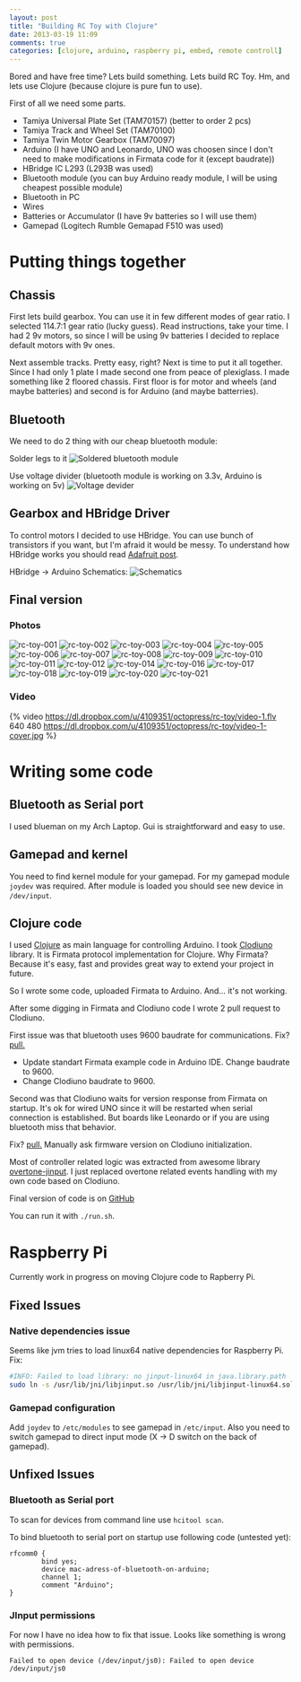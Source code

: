 ```yaml
---
layout: post
title: "Building RC Toy with Clojure"
date: 2013-03-19 11:09
comments: true
categories: [clojure, arduino, raspberry pi, embed, remote controll]
---
```

Bored and have free time? Lets build something.
Lets build RC Toy. Hm, and lets use Clojure (because clojure is pure fun to use).

<!-- more -->

First of all we need some parts.

* Tamiya Universal Plate Set (TAM70157) (better to order 2 pcs)
* Tamiya Track and Wheel Set (TAM70100)
* Tamiya Twin Motor Gearbox  (TAM70097)
* Arduino (I have UNO and Leonardo, UNO was choosen since I don't need to make modifications in Firmata code for it (except baudrate))
* HBridge IC L293 (L293B was used)
* Bluetooth module (you can buy Arduino ready module, I will be using cheapest possible module)
* Bluetooth in PC
* Wires
* Batteries or Accumulator (I have 9v batteries so I will use them)
* Gamepad (Logitech Rumble Gemapad F510 was used)

# Putting things together
## Chassis
First lets build gearbox. You can use it in few different modes of gear ratio. I selected 114.7:1 gear ratio (lucky guess).
Read instructions, take your time. I had 2 9v motors, so since I will be using 9v batteries I decided to replace default motors with 9v ones.

Next assemble tracks. Pretty easy, right? Next is time to put it all together. Since I had only 1 plate I made second one from peace of plexiglass.
I made something like 2 floored chassis. First floor is for motor and wheels (and maybe batteries) and second is for Arduino (and maybe batterries).

## Bluetooth
We need to do 2 thing with our cheap bluetooth module:

Solder legs to it
![Soldered bluetooth module](https://dl.dropbox.com/u/4109351/octopress/rc-toy/bluetooth-module-for-Arduino.jpg)

Use voltage divider (bluetooth module is working on 3.3v, Arduino is working on 5v)
![Voltage devider](https://dl.dropbox.com/u/4109351/octopress/rc-toy/bluetooth-module-for-Arduino.svg)

## Gearbox and HBridge Driver
To control motors I decided to use HBridge. You can use bunch of transistors if you want, but I'm afraid it would be messy.
To understand how HBridge works you should read [Adafruit post](http://learn.adafruit.com/adafruit-Arduino-lesson-15-dc-motor-reversing/overview).

HBridge -> Arduino Schematics:
![Schematics](https://dl.dropbox.com/u/4109351/octopress/rc-toy/arduino-and-hbridge-l293b-rc-toy.svg)

## Final version

### Photos
![rc-toy-001](https://dl.dropbox.com/u/4109351/octopress/rc-toy/photos/photo-001.jpg)
![rc-toy-002](https://dl.dropbox.com/u/4109351/octopress/rc-toy/photos/photo-002.jpg)
![rc-toy-003](https://dl.dropbox.com/u/4109351/octopress/rc-toy/photos/photo-003.jpg)
![rc-toy-004](https://dl.dropbox.com/u/4109351/octopress/rc-toy/photos/photo-004.jpg)
![rc-toy-005](https://dl.dropbox.com/u/4109351/octopress/rc-toy/photos/photo-005.jpg)
![rc-toy-006](https://dl.dropbox.com/u/4109351/octopress/rc-toy/photos/photo-006.jpg)
![rc-toy-007](https://dl.dropbox.com/u/4109351/octopress/rc-toy/photos/photo-007.jpg)
![rc-toy-008](https://dl.dropbox.com/u/4109351/octopress/rc-toy/photos/photo-008.jpg)
![rc-toy-009](https://dl.dropbox.com/u/4109351/octopress/rc-toy/photos/photo-009.jpg)
![rc-toy-010](https://dl.dropbox.com/u/4109351/octopress/rc-toy/photos/photo-010.jpg)
![rc-toy-011](https://dl.dropbox.com/u/4109351/octopress/rc-toy/photos/photo-011.jpg)
![rc-toy-012](https://dl.dropbox.com/u/4109351/octopress/rc-toy/photos/photo-012.jpg)
![rc-toy-014](https://dl.dropbox.com/u/4109351/octopress/rc-toy/photos/photo-014.jpg)
![rc-toy-016](https://dl.dropbox.com/u/4109351/octopress/rc-toy/photos/photo-016.jpg)
![rc-toy-017](https://dl.dropbox.com/u/4109351/octopress/rc-toy/photos/photo-017.jpg)
![rc-toy-018](https://dl.dropbox.com/u/4109351/octopress/rc-toy/photos/photo-018.jpg)
![rc-toy-019](https://dl.dropbox.com/u/4109351/octopress/rc-toy/photos/photo-019.jpg)
![rc-toy-020](https://dl.dropbox.com/u/4109351/octopress/rc-toy/photos/photo-020.jpg)
![rc-toy-021](https://dl.dropbox.com/u/4109351/octopress/rc-toy/photos/photo-021.jpg)

### Video
{% video https://dl.dropbox.com/u/4109351/octopress/rc-toy/video-1.flv 640 480 https://dl.dropbox.com/u/4109351/octopress/rc-toy/video-1-cover.jpg %}

# Writing some code
## Bluetooth as Serial port
I used blueman on my Arch Laptop. Gui is straightforward and easy to use.

## Gamepad and kernel
You need to find kernel module for your gamepad. For my gamepad module `joydev` was required.
After module is loaded you should see new device in `/dev/input`.

## Clojure code
I used [Clojure](http://clojure.org/) as main language for controlling Arduino. I took [Clodiuno](https://github.com/nakkaya/clodiuno) library.
It is Firmata protocol implementation for Clojure. Why Firmata? Because it's easy, fast and provides great way to extend your project in future.

So I wrote some code, uploaded Firmata to Arduino. And... it's not working.

After some digging in Firmata and Clodiuno code I wrote 2 pull request to Clodiuno.

First issue was that bluetooth uses 9600 baudrate for communications. Fix? [pull.](https://github.com/nakkaya/clodiuno/pull/5)

* Update standart Firmata example code in Arduino IDE. Change baudrate to 9600.
* Change Clodiuno baudrate to 9600.

Second was that Clodiuno waits for version response from Firmata on startup. It's ok for wired UNO since it will be restarted when serial connection is established.
But boards like Leonardo or if you are using bluetooth miss that behavior.

Fix? [pull.](https://github.com/nakkaya/clodiuno/pull/6) Manually ask firmware version on Clodiuno initialization.

Most of controller related logic was extracted from awesome library [overtone-jinput](https://github.com/gavilancomun/jinput-overtone).
I just replaced overtone related events handling with my own code based on Clodiuno.

Final version of code is on [GitHub](https://github.com/Gonzih/clj-arduino-rc-toy)

You can run it with `./run.sh`.

# Raspberry Pi

Currently work in progress on moving Clojure code to Rapberry Pi.

## Fixed Issues

### Native dependencies issue
Seems like jvm tries to load linux64 native dependencies for Raspberry Pi. Fix:

```sh
#INFO: Failed to load library: no jinput-linux64 in java.library.path
sudo ln -s /usr/lib/jni/libjinput.so /usr/lib/jni/libjinput-linux64.so`
```

### Gamepad configuration
Add `joydev` to `/etc/modules` to see gamepad in `/etc/input`.
Also you need to switch gamepad to direct input mode (X -> D switch on the back of gamepad).

## Unfixed Issues

### Bluetooth as Serial port
To scan for devices from command line use `hcitool scan`.

To bind bluetooth to serial port on startup use following code (untested yet):

```text /etc/bluetooth/rfcomm.conf
rfcomm0 {
        bind yes;
        device mac-adress-of-bluetooth-on-arduino;
        channel 1;
        comment "Arduino";
}
```

### JInput permissions
For now I have no idea how to fix that issue. Looks like something is wrong with permissions.
```
Failed to open device (/dev/input/js0): Failed to open device /dev/input/js0
```
